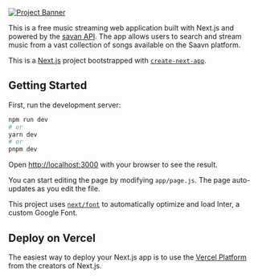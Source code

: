 [![Project Banner](https://github.com/himanshu8443/hayasaka/assets/99420590/de779111-e63e-4ecc-93d1-e79edadf19ed.jpg)](https://hayasaka.live/)

This is a free music streaming web application built with Next.js and powered by the [savan API](https://github.com/sumitkolhe/jiosaavn-api). The app allows users to search and stream music from a vast collection of songs available on the Saavn platform.


This is a [Next.js](https://nextjs.org/) project bootstrapped with [`create-next-app`](https://github.com/vercel/next.js/tree/canary/packages/create-next-app).

## Getting Started

First, run the development server:

```bash
npm run dev
# or
yarn dev
# or
pnpm dev
```

Open [http://localhost:3000](http://localhost:3000) with your browser to see the result.

You can start editing the page by modifying `app/page.js`. The page auto-updates as you edit the file.

This project uses [`next/font`](https://nextjs.org/docs/basic-features/font-optimization) to automatically optimize and load Inter, a custom Google Font.

## Deploy on Vercel

The easiest way to deploy your Next.js app is to use the [Vercel Platform](https://vercel.com/new?utm_medium=default-template&filter=next.js&utm_source=create-next-app&utm_campaign=create-next-app-readme) from the creators of Next.js.
